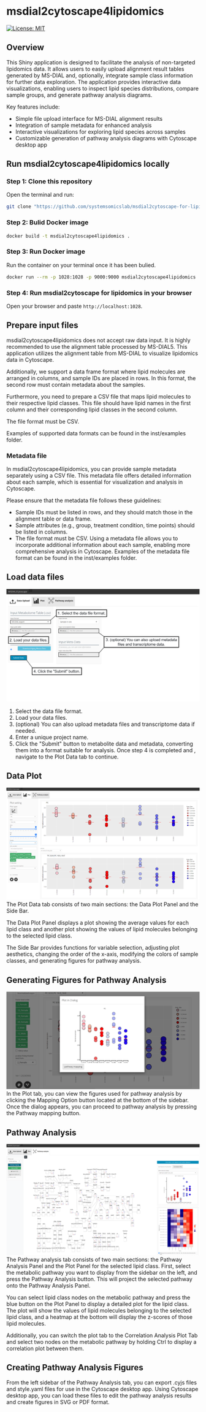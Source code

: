 # msdial2cytoscape4lipidomics

<!-- badges: start -->
[![License: MIT](https://img.shields.io/badge/License-MIT-yellow.svg)](https://opensource.org/licenses/MIT)


<!-- badges: end -->

## Overview

This Shiny application is designed to facilitate the analysis of non-targeted lipidomics data. It allows users to easily upload alignment result tables generated by MS-DIAL and, optionally, integrate sample class information for further data exploration. The application provides interactive data visualizations, enabling users to inspect lipid species distributions, compare sample groups, and generate pathway analysis diagrams.

Key features include:

- Simple file upload interface for MS-DIAL alignment results
- Integration of sample metadata for enhanced analysis
- Interactive visualizations for exploring lipid species across samples
- Customizable generation of pathway analysis diagrams with Cytoscape desktop app



## Run msdial2cytoscape4lipidomics locally

### Step 1: Clone this repository

Open the terminal and run:

``` bash
git clone "https://github.com/systemsomicslab/msdial2cytoscape-for-lipidomics.git"
```

### Step 2: Bulid Docker image

``` bash
docker build -t msdial2cytoscape4lipidomics .
```

### Step 3: Run Docker image

Run the container on your terminal once it has been bulied.

``` bash
docker run --rm -p 1028:1028 -p 9000:9000 msdial2cytoscape4lipidomics
```

### Step 4: Run msdial2cytoscape for lipidomics in your browser

Open your browser and paste `http://localhost:1028`. 

## Prepare input files
msdial2cytoscape4lipidomics does not accept raw data input. It is highly recommended to use the alignment table processed by MS-DIAL5. This application utilizes the alignment table from MS-DIAL to visualize lipidomics data in Cytoscape.

Additionally, we support a data frame format where lipid molecules are arranged in columns, and sample IDs are placed in rows. In this format, the second row must contain metadata about the samples. 

Furthermore, you need to prepare a CSV file that maps lipid molecules to their respective lipid classes. This file should have lipid names in the first column and their corresponding lipid classes in the second column. 

The file format must be CSV.

Examples of supported data formats can be found in the inst/examples folder.

### Metadata file
In msdial2cytoscape4lipidomics, you can provide sample metadata separately using a CSV file. This metadata file offers detailed information about each sample, which is essential for visualization and analysis in Cytoscape.

Please ensure that the metadata file follows these guidelines:

- Sample IDs must be listed in rows, and they should match those in the alignment table or data frame.
- Sample attributes (e.g., group, treatment condition, time points) should be listed in columns.
- The file format must be CSV.
Using a metadata file allows you to incorporate additional information about each sample, enabling more comprehensive analysis in Cytoscape. Examples of the metadata file format can be found in the inst/examples folder.

## Load data files
![Data upload](inst/www/DataUpload.png?raw=true "Data upload")
1. Select the data file format.
2. Load your data files.
3. (optional) You can also upload metadata files and transcriptome data if needed.
4. Enter a unique project name.
5. Click the "Submit" button to metabolite data and metadata, converting them into a format suitable for analysis.
Once step 4 is completed and , navigate to the Plot Data tab to continue.

## Data Plot
![Data plot](inst/www/DataPlot.png?raw=true "Data plot")
The Plot Data tab consists of two main sections: the Data Plot Panel and the Side Bar.

The Data Plot Panel displays a plot showing the average values for each lipid class and another plot showing the values of lipid molecules belonging to the selected lipid class.
 
The Side Bar provides functions for variable selection, adjusting plot aesthetics, changing the order of the x-axis, modifying the colors of sample classes, and generating figures for pathway analysis. 

## Generating Figures for Pathway Analysis
![Plot dialog](inst/www/PlotDialog.png?raw=true "Plot dialog")
In the Plot tab, you can view the figures used for pathway analysis by clicking the Mapping Option button located at the bottom of the sidebar. Once the dialog appears, you can proceed to pathway analysis by pressing the Pathway mapping button.

## Pathway Analysis
![Patheay analysis](inst/www/PathwayAnalysis.png?raw=true "Pathway analysis")
The Pathway analysis tab consists of two main sections: the Pathway Analysis Panel and the Plot Panel for the selected lipid class. 
First, select the metabolic pathway you want to display from the sidebar on the left, and press the Pathway Analysis button. This will project the selected pathway onto the Pathway Analysis Panel.

You can select lipid class nodes on the metabolic pathway and press the blue button on the Plot Panel to display a detailed plot for the lipid class. The plot will show the values of lipid molecules belonging to the selected lipid class, and a heatmap at the bottom will display the z-scores of those lipid molecules.

Additionally, you can switch the plot tab to the Correlation Analysis Plot Tab and select two nodes on the metabolic pathway by holding Ctrl to display a correlation plot between them.

## Creating Pathway Analysis Figures
From the left sidebar of the Pathway Analysis tab, you can export .cyjs files and style.yaml files for use in the Cytoscape desktop app. Using Cytoscape desktop app, you can load these files to edit the pathway analysis results and create figures in SVG or PDF format.
